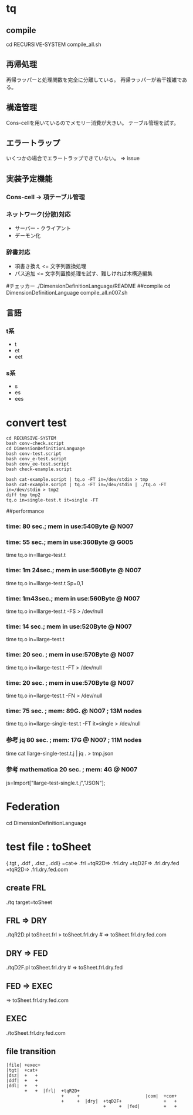 # tq
## compile
cd RECURSIVE-SYSTEM
compile_all.sh
## 再帰処理
再帰ラッパーと処理関数を完全に分離している。
再帰ラッパーが若干複雑である。
## 構造管理
Cons-cellを用いているのでメモリー消費が大きい。
テーブル管理を試す。
## エラートラップ
いくつかの場合でエラートラップできていない。
=> issue
## 実装予定機能
### Cons-cell -> 項テーブル管理
### ネットワーク(分散)対応
- サーバー・クライアント
- デーモン化
### 辞書対応
- 項書き換え <= 文字列置換処理
- パス追加 <= 文字列置換処理を試す、難しければ木構造編集

#チェッカー
./DimensionDefinitionLanguage/README
##compile
cd DimensionDefinitionLanguage
compile_all.n007.sh
## 言語
### t系
- t
- et
- eet
### s系
- s
- es
- ees

# convert test
```
cd RECURSIVE-SYSTEM
bash conv-check.script
cd DimensionDefinitionLanguage
bash conv-test.script
bash conv_e-test.script
bash conv_ee-test.script
bash check-example.script

bash cat-example.script | tq.o -FT in=/dev/stdin > tmp
bash cat-example.script | tq.o -FT in=/dev/stdin | ./tq.o -FT in=/dev/stdin > tmp2
diff tmp tmp2
tq.o in=single-test.t it=single -FT

```
##performance
### time: 80 sec.; mem in use:540Byte @ N007
### time: 55 sec.; mem in use:360Byte @ G005
time tq.o in=lllarge-test.t

### time: 1m 24sec.; mem in use:560Byte @ N007
time tq.o in=lllarge-test.t Sp=0,1

### time: 1m43sec.; mem in use:560Byte @ N007
time tq.o in=lllarge-test.t -FS > /dev/null

### time: 14 sec.; mem in use:520Byte @ N007
time tq.o in=llarge-test.t

### time: 20 sec. ; mem in use:570Byte @ N007
time tq.o in=llarge-test.t -FT > /dev/null

### time: 20 sec. ; mem in use:570Byte @ N007
time tq.o in=llarge-test.t -FN > /dev/null

### time: 75 sec. ; mem: 89G. @ N007 ; 13M nodes
time tq.o in=llarge-single-test.t -FT it=single > /dev/null
### 参考 jq 80 sec. ; mem: 17G @ N007 ; 11M nodes
time cat llarge-single-test.t.j | jq . > tmp.json
### 参考 mathematica 20 sec. ; mem: 4G @ N007
js=Import["llarge-test-single.t.j","JSON"];


# Federation
cd DimensionDefinitionLanguage
# test file : toSheet
{.tgt , .ddf , .dsz , .ddl} =cat=> .frl =tqR2D=> .frl.dry =tqD2F=> .frl.dry.fed =tqR2D=> .frl.dry.fed.com
## create FRL
./tq target=toSheet
## FRL => DRY 
./tqR2D.pl toSheet.frl > toSheet.frl.dry # => toSheet.frl.dry.fed.com
## DRY => FED
./tqD2F.pl toSheet.frl.dry # => toSheet.frl.dry.fed
## FED => EXEC
=> toSheet.frl.dry.fed.com
## EXEC
./toSheet.frl.dry.fed.com

## file transition
```
|file| +exec+
|tgt|  +cat+
|dsz|  +   + 
|ddf|  +   + 
|ddl|  +   + 
       +   +  |frl|  +tqR2D+ 
                     +     +                         |com|  +com+
                     +     +  |dry|  +tqD2F+                +   +
                                     +     +  |fed|         +   +
```
